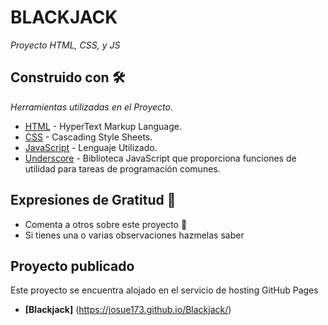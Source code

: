 # BLACKJACK

_Proyecto HTML, CSS, y JS_

## Construido con 🛠️

_Herramientas utilizadas en el Proyecto._

- [HTML](https://developer.mozilla.org/es/docs/Web/HTML) - HyperText Markup Language.
- [CSS](https://developer.mozilla.org/es/docs/Web/CSS) - Cascading Style Sheets.
- [JavaScript](https://developer.mozilla.org/es/docs/Web/JavaScript) - Lenguaje Utilizado.
- [Underscore](https://underscorejs.org/) - Biblioteca JavaScript que proporciona funciones de utilidad para tareas de programación comunes.

## Expresiones de Gratitud 🎁

- Comenta a otros sobre este proyecto 📢
- Si tienes una o varias observaciones hazmelas saber 

## Proyecto publicado

Este proyecto se encuentra alojado en el servicio de hosting GitHub Pages

- **[Blackjack]** (https://josue173.github.io/Blackjack/)